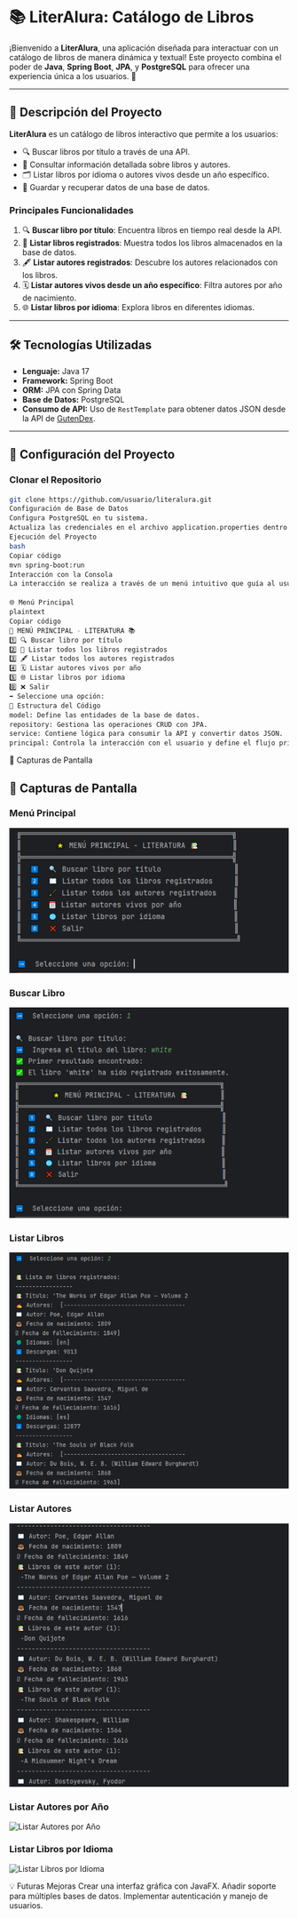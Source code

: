 # 📚 LiterAlura: Catálogo de Libros

¡Bienvenido a **LiterAlura**, una aplicación diseñada para interactuar con un catálogo de libros de manera dinámica y textual! Este proyecto combina el poder de **Java**, **Spring Boot**, **JPA**, y **PostgreSQL** para ofrecer una experiencia única a los usuarios. 🎉

---

## 🌟 Descripción del Proyecto

**LiterAlura** es un catálogo de libros interactivo que permite a los usuarios:

- 🔍 Buscar libros por título a través de una API.
- 📖 Consultar información detallada sobre libros y autores.
- 🗂️ Listar libros por idioma o autores vivos desde un año específico.
- 💾 Guardar y recuperar datos de una base de datos.

### Principales Funcionalidades

1. 🔍 **Buscar libro por título**: Encuentra libros en tiempo real desde la API.
2. 📖 **Listar libros registrados**: Muestra todos los libros almacenados en la base de datos.
3. 🖋️ **Listar autores registrados**: Descubre los autores relacionados con los libros.
4. 🗓️ **Listar autores vivos desde un año específico**: Filtra autores por año de nacimiento.
5. 🌐 **Listar libros por idioma**: Explora libros en diferentes idiomas.

---

## 🛠️ Tecnologías Utilizadas

- **Lenguaje:** Java 17  
- **Framework:** Spring Boot  
- **ORM:** JPA con Spring Data  
- **Base de Datos:** PostgreSQL  
- **Consumo de API:** Uso de `RestTemplate` para obtener datos JSON desde la API de [GutenDex](https://gutendex.com).  

---

## 🚀 Configuración del Proyecto

### Clonar el Repositorio
```bash
git clone https://github.com/usuario/literalura.git
Configuración de Base de Datos
Configura PostgreSQL en tu sistema.
Actualiza las credenciales en el archivo application.properties dentro de la carpeta src/main/resources.
Ejecución del Proyecto
bash
Copiar código
mvn spring-boot:run
Interacción con la Consola
La interacción se realiza a través de un menú intuitivo que guía al usuario por las opciones disponibles.

🌐 Menú Principal
plaintext
Copiar código
🌟 MENÚ PRINCIPAL - LITERATURA 📚
1️⃣ 🔍 Buscar libro por título
2️⃣ 📖 Listar todos los libros registrados
3️⃣ 🖋️ Listar todos los autores registrados
4️⃣ 🗓️ Listar autores vivos por año
5️⃣ 🌐 Listar libros por idioma
0️⃣ ❌ Salir
➡️ Seleccione una opción:
📂 Estructura del Código
model: Define las entidades de la base de datos.
repository: Gestiona las operaciones CRUD con JPA.
service: Contiene lógica para consumir la API y convertir datos JSON.
principal: Controla la interacción con el usuario y define el flujo principal de la aplicación.
```

📸 Capturas de Pantalla
## 📸 Capturas de Pantalla

### Menú Principal
![Menú Principal](recursos/menu.png)

### Buscar Libro
![Buscar Libro](recursos/buscar.png)

### Listar Libros
![Listar Libros](recursos/listar.png)

### Listar Autores
![Listar Autores](recursos/listar-autores.png)

### Listar Autores por Año
![Listar Autores por Año](recursos/listar-año.png)

### Listar Libros por Idioma
![Listar Libros por Idioma](recursos/listar-idiomas.png)


💡 Futuras Mejoras
Crear una interfaz gráfica con JavaFX.
Añadir soporte para múltiples bases de datos.
Implementar autenticación y manejo de usuarios.
